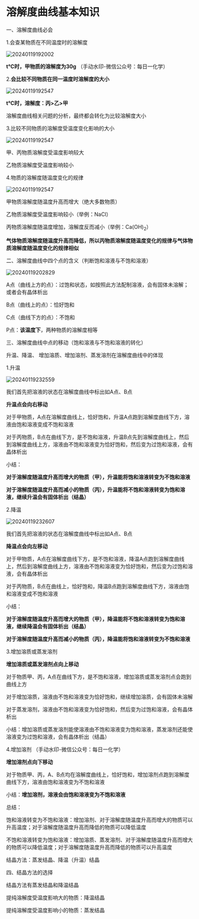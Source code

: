 # 溶解度曲线基本知识

一、溶解度曲线必会

1.会查某物质在不同温度时的溶解度

![20240119192002](https://img.edaychem.cn//img/20240119192002.jpg)​

**t℃时，甲物质的溶解度为30g**	（手动水印-微信公众号：每日一化学）

2.**会比较不同物质在同一温度时溶解度的大小**

![20240119192547](https://img.edaychem.cn//img/20240119192547.jpg)​

**t℃时，溶解度：丙&gt;乙&gt;甲**

溶解度曲线相关问题的分析，最终都会转化为比较溶解度大小

3.比较不同物质的溶解度受温度变化影响的大小

![20240119192547](https://img.edaychem.cn//img/20240119192547.jpg)​

甲、丙物质溶解度受温度影响较大

乙物质溶解度受温度影响较小

4.物质的溶解度随温度变化的规律

![20240119192547](https://img.edaychem.cn//img/20240119192547.jpg)​

甲物质溶解度随温度升高而增大（绝大多数物质）

乙物质溶解度受温度影响较小（举例：NaCl）

丙物质溶解度随温度增加，溶解度反而减小（举例：Ca(OH)<sub>2</sub>）

**气体物质溶解度随温度升高而降低，所以丙物质溶解度随温度变化的规律与气体物质溶解度随温度变化的规律相似**

二、溶解度曲线中四个点的含义（判断饱和溶液与不饱和溶液）

![20240119202829](https://img.edaychem.cn//img/20240119202829.jpg)​

A点（曲线上方的点）：过饱和状态，如按照此方法配制溶液，会有固体未溶解；或者会有晶体析出

B点（曲线上的点）：恰好饱和

C点（曲线下方的点）：不饱和

P点：**该温度下**，两种物质的溶解度相等

三、溶解度曲线中点的移动（饱和溶液与不饱和溶液的转化）

升温、降温、 增加溶质、增加溶剂、蒸发溶剂在溶解度曲线中的体现

1.升温

![20240119232559](https://img.edaychem.cn//img/20240119232559.jpg)​

我们首先把溶液的状态在溶解度曲线中标出如A点、B点

**升温点会向右移动**

对于甲物质，A点在溶解度曲线上，恰好饱和，升温A点跑到溶解度曲线下方，溶液由饱和溶液变成不饱和溶液

对于丙物质，B点在曲线下方，是不饱和溶液，升温B点先到溶解度曲线上，然后到溶解度曲线上方，溶液由不饱和溶液变为恰好饱和，然后变为过饱和溶液，会有晶体析出

小结：

**对于溶解度随温度升高而增大的物质（甲），升温能将饱和溶液转变为不饱和溶液**

**对于溶解度随温度升高而减小的物质（丙），升温能将不饱和溶液转变为饱和溶液，继续升温会有固体析出（结晶）**

2.降温

![20240119232607](https://img.edaychem.cn//img/20240119232607.jpg)​

我们首先把溶液的状态在溶解度曲线中标出如A点、B点

**降温点会向左移动**

对于甲物质，A点在溶解度曲线下方，是不饱和溶液，降温A点跑到溶解度曲线上，然后到溶解度曲线上方，溶液由不饱和溶液变为恰好饱和，然后变为过饱和溶液，会有晶体析出

对于丙物质，B点在曲线上，恰好饱和，降温B点跑到溶解度曲线下方，溶液由饱和溶液变成不饱和溶液

小结：

**对于溶解度随温度升高而增大的物质（甲），降温能将不饱和溶液转变为饱和溶液，继续降温会有固体析出（结晶）**

**对于溶解度随温度升高而减小的物质（丙），降温能将饱和溶液转变为不饱和溶液**

3.增加溶质或蒸发溶剂

**增加溶质或蒸发溶剂点向上移动**

对于物质甲、丙，A点在曲线下方，是不饱和溶液，增加溶质或蒸发溶剂点会跑到曲线上方

对于增加溶质，溶液由不饱和溶液变为恰好饱和，继续增加溶质，会有固体未溶解

对于蒸发溶剂，溶液由不饱和溶液变为恰好饱和，然后变为过饱和溶液，会有晶体析出

小结：增加溶质或蒸发溶剂能使溶液由不饱和溶液变为饱和溶液，蒸发溶剂还能使溶液变为过饱和溶液，会有晶体析出（结晶）

4.增加溶剂	（手动水印-微信公众号：每日一化学）

**增加溶剂点向下移动**

对于物质甲、丙，A、B点均在溶解度曲线上，恰好饱和，增加溶剂点跑到溶解度曲线下方，溶液由饱和溶液变为不饱和溶液

小结：**增加溶剂，溶液会由饱和溶液变为不饱和溶液**

总结：

饱和溶液转变为不饱和溶液：增加溶剂、对于溶解度随温度升高而增大的物质可以升高温度；对于溶解度随温度升高而降低的物质可以降低温度

不饱和溶液转变为饱和溶液：增加溶质、蒸发溶剂、对于溶解度随温度升高而增大的物质可以降低温度；对于溶解度随温度升高而降低的物质可以升高温度

结晶方法：蒸发结晶、降温（升温）结晶

四、结晶方法的选择

结晶方法有蒸发结晶和降温结晶

提纯溶解度受温度影响大的物质：降温结晶

提纯溶解度受温度影响小的物质：蒸发结晶

‍
